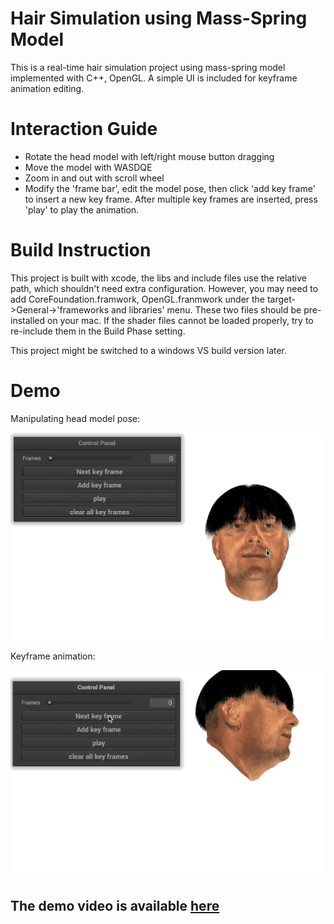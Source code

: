 # Hair Simulation using Mass-Spring Model
This is a real-time hair simulation project using mass-spring model implemented with C++, OpenGL. A simple UI is included for keyframe animation editing.

# Interaction Guide
* Rotate the head model with left/right mouse button dragging
* Move the model with WASDQE
* Zoom in and out with scroll wheel
* Modify the 'frame bar', edit the model pose, then click 'add key frame' to insert a new key frame. After multiple key frames are inserted, press 'play' to play the animation.

# Build Instruction
This project is built with xcode, the libs and include files use the relative path, which shouldn't need extra configuration. However, you may need to add CoreFoundation.framwork, OpenGL.franmwork under the target->General->'frameworks and libraries' menu. These two files should be pre-installed on your mac.
If the shader files cannot be loaded properly, try to re-include them in the Build Phase setting.

This project might be switched to a windows VS build version later.


# Demo
Manipulating head model pose: 

![alt-text](gif/demo0.gif)

Keyframe animation:

![alt-text](gif/demo1.gif)

## The demo video is available [here](https://www.youtube.com/watch?v=vzPa_2JzmEU&t=1s)
